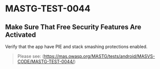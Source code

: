 #  MASTG-TEST-0044

## Make Sure That Free Security Features Are Activated

Verify that the app have PIE and stack smashing protections enabled.

> Please see: (https://mas.owasp.org/MASTG/tests/android/MASVS-CODE/MASTG-TEST-0044/)